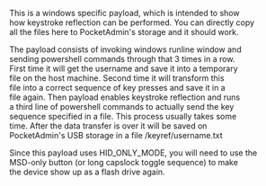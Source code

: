This is a windows specific payload, which is intended to show  
how keystroke reflection can be performed. You can directly copy  
all the files here to PocketAdmin's storage and it should work.  
  
The payload consists of invoking windows runline window and  
sending powershell commands through that 3 times in a row.  
First time it will get the username and save it into a temporary  
file on the host machine. Second time it will transform this  
file into a correct sequence of key presses and save it in a  
file again. Then payload enables keystroke reflection and runs  
a third line of powershell commands to actually send the key  
sequence specified in a file. This process usually takes some  
time. After the data transfer is over it will be saved on  
PocketAdmin's USB storage in a file /keyref/username.txt  
  
Since this payload uses HID_ONLY_MODE, you will need to use the  
MSD-only button (or long capslock toggle sequence) to make  
the device show up as a flash drive again.  
  